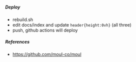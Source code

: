 ##### Deploy
- rebuild.sh
- edit docs/index and update `header{height:0vh}` (all three)
- push, github actions will deploy

##### References
- https://github.com/moul-co/moul
